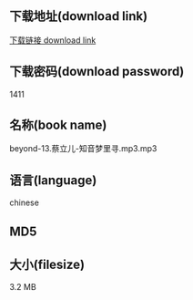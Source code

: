 ## 下载地址(download link)
[下载链接 download link](https://voluble-croquembouche-d321dc.netlify.app/?s=beyond-13.%E8%94%A1%E7%AB%8B%E5%84%BF-%E7%9F%A5%E9%9F%B3%E6%A2%A6%E9%87%8C%E5%AF%BB.mp3)

## 下载密码(download password)
1411

## 名称(book name)
beyond-13.蔡立儿-知音梦里寻.mp3.mp3

## 语言(language)
chinese

## MD5


## 大小(filesize)
3.2 MB
